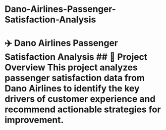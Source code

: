 # Dano-Airlines-Passenger-Satisfaction-Analysis
# ✈️ Dano Airlines Passenger Satisfaction Analysis  ## 📌 Project Overview This project analyzes passenger satisfaction data from **Dano Airlines** to identify the key drivers of customer experience and recommend actionable strategies for improvement. 
